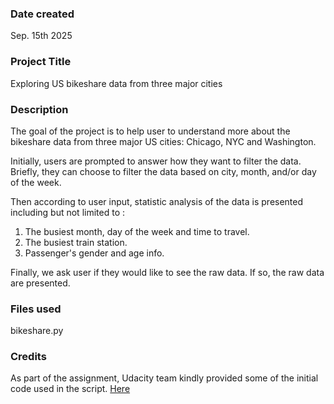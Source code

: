 ### Date created
Sep. 15th 2025

### Project Title
Exploring US bikeshare data from three major cities

### Description

The goal of the project is to help user to understand more about the bikeshare data from three major US cities: Chicago, NYC and Washington.

Initially, users are prompted to answer how they want to filter the data. Briefly, they can choose to filter the data based on city, month, and/or day of the week.

Then according to user input, statistic analysis of the data is presented including but not limited to :

1) The busiest month, day of the week and time to travel.
2) The busiest train station.
3) Passenger's gender and age info.

Finally, we ask user if they would like to see the raw data. If so, the raw data are presented.

### Files used
bikeshare.py

### Credits
As part of the assignment, Udacity team kindly provided some of the initial code used in the script. [Here](https://www.udacity.com)

